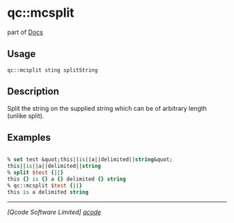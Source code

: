 qc::mcsplit
===========

part of [Docs](.)

Usage
-----
`
        qc::mcsplit sting splitString
    `

Description
-----------
Split the string on the supplied string which can be of arbitrary length (unlike split).

Examples
--------
```tcl

% set test &quot;this||is||a||delimited||string&quot;
this||is||a||delimited||string
% split $test {||}
this {} is {} a {} delimited {} string
% qc::mcsplit $test {||}
this is a delimited string
```

----------------------------------
*[Qcode Software Limited] [qcode]*

[qcode]: www.qcode.co.uk "Qcode Software"